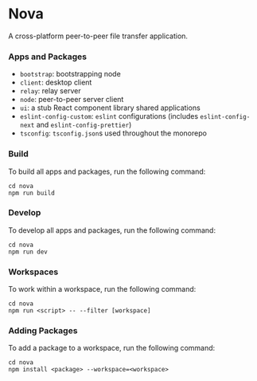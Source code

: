 # Nova

A cross-platform peer-to-peer file transfer application.


### Apps and Packages

- `bootstrap`: bootstrapping node
- `client`: desktop client
- `relay`: relay server
- `node`: peer-to-peer server client
- `ui`: a stub React component library shared applications
- `eslint-config-custom`: `eslint` configurations (includes `eslint-config-next` and `eslint-config-prettier`)
- `tsconfig`: `tsconfig.json`s used throughout the monorepo

### Build

To build all apps and packages, run the following command:

```
cd nova
npm run build
```

### Develop

To develop all apps and packages, run the following command:

```
cd nova
npm run dev
```

### Workspaces

To work within a workspace, run the following command:

```
cd nova
npm run <script> -- --filter [workspace]
```

### Adding Packages

To add a package to a workspace, run the following command:

```
cd nova
npm install <package> --workspace=<workspace>
```